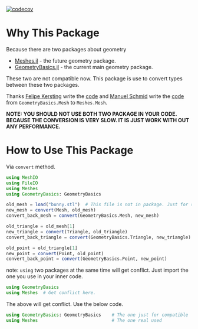 [![codecov][codecov-img]][codecov-url]

[codecov-img]: https://codecov.io/gh/HaoxuanGuo/MeshBridge.jl/graph/badge.svg?token=R3AOWV3FQ6
[codecov-url]: https://codecov.io/gh/HaoxuanGuo/MeshBridge.jl

# Why This Package

Because there are two packages about geometry

- [Meshes.jl](https://github.com/JuliaGeometry/Meshes.jl) - the future geometry package.
- [GeometryBasics.jl](https://github.com/JuliaGeometry/GeometryBasics.jl) - the current main geometry package.

These two are not compatible now. This package is use to convert types between these two packages.

Thanks [Felipe Kersting](https://github.com/felipeek) write the [code](https://github.com/JuliaIO/MeshIO.jl/issues/67) and [Manuel Schmid](https://github.com/mfsch) write the [code](https://github.com/JuliaIO/MeshIO.jl/issues/67#issuecomment-1268931642) from `GeometryBasics.Mesh` to `Meshes.Mesh`.

**NOTE: YOU SHOULD NOT USE BOTH TWO PACKAGE IN YOUR CODE. BECAUSE THE CONVERSION IS VERY SLOW. IT IS JUST WORK WITH OUT ANY PERFORMANCE.**

# How to Use This Package

Via `convert` method.

```julia
using MeshIO
using FileIO
using Meshes
using GeometryBasics: GeometryBasics

old_mesh = load("bunny.stl")  # This file is not in package. Just for sample.
new_mesh = convert(Mesh, old_mesh)
convert_back_mesh = convert(GeometryBasics.Mesh, new_mesh)

old_triangle = old_mesh[1]
new_triangle = convert(Triangle, old_triangle)
convert_back_triangle = convert(GeometryBasics.Triangle, new_triangle)

old_point = old_triangle[1]
new_point = convert(Point, old_point)
convert_back_point = convert(GeometryBasics.Point, new_point)
```

note: `using` two packages at the same time will get conflict. Just import the one you use in your inner code.

```julia
using GeometryBasics
using Meshes  # Get conflict here.
```

The above will get conflict. Use the below code.

```julia
using GeometryBasics: GeometryBasics    # The one just for compatible
using Meshes                            # The one real used
```

